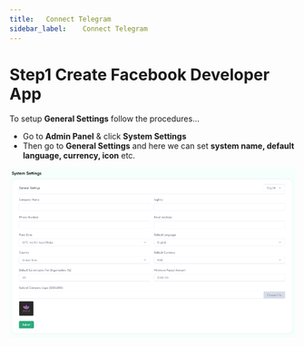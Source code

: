 ```yaml
---
title:   Connect Telegram
sidebar_label:    Connect Telegram
---
```


# Step1 Create Facebook Developer App
To setup **General Settings** follow the procedures…


- Go to **Admin Panel** &  click **System Settings**
- Then go to **General Settings** and here we can set **system name, default language, currency, icon** etc.

![FacultyLMS](../assets/faculty/general_settings.png)

